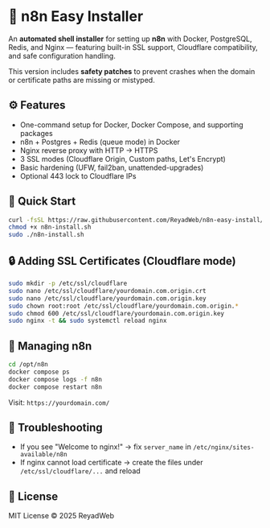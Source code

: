 # 🧩 n8n Easy Installer

An **automated shell installer** for setting up **n8n** with Docker, PostgreSQL, Redis, and Nginx — featuring built-in SSL support, Cloudflare compatibility, and safe configuration handling.

This version includes **safety patches** to prevent crashes when the domain or certificate paths are missing or mistyped.

## ⚙️ Features

- One-command setup for Docker, Docker Compose, and supporting packages
- n8n + Postgres + Redis (queue mode) in Docker
- Nginx reverse proxy with HTTP → HTTPS
- 3 SSL modes (Cloudflare Origin, Custom paths, Let's Encrypt)
- Basic hardening (UFW, fail2ban, unattended-upgrades)
- Optional 443 lock to Cloudflare IPs

## 🚀 Quick Start

```bash
curl -fsSL https://raw.githubusercontent.com/ReyadWeb/n8n-easy-install/main/scripts/n8n-install.sh -o n8n-install.sh
chmod +x n8n-install.sh
sudo ./n8n-install.sh
```

## 🔒 Adding SSL Certificates (Cloudflare mode)

```bash
sudo mkdir -p /etc/ssl/cloudflare
sudo nano /etc/ssl/cloudflare/yourdomain.com.origin.crt
sudo nano /etc/ssl/cloudflare/yourdomain.com.origin.key
sudo chown root:root /etc/ssl/cloudflare/yourdomain.com.origin.*
sudo chmod 600 /etc/ssl/cloudflare/yourdomain.com.origin.key
sudo nginx -t && sudo systemctl reload nginx
```

## 🧰 Managing n8n

```bash
cd /opt/n8n
docker compose ps
docker compose logs -f n8n
docker compose restart n8n
```

Visit: `https://yourdomain.com/`

## 🧠 Troubleshooting

- If you see "Welcome to nginx!" → fix `server_name` in `/etc/nginx/sites-available/n8n`
- If nginx cannot load certificate → create the files under `/etc/ssl/cloudflare/...` and reload

## 🪪 License

MIT License © 2025 ReyadWeb
